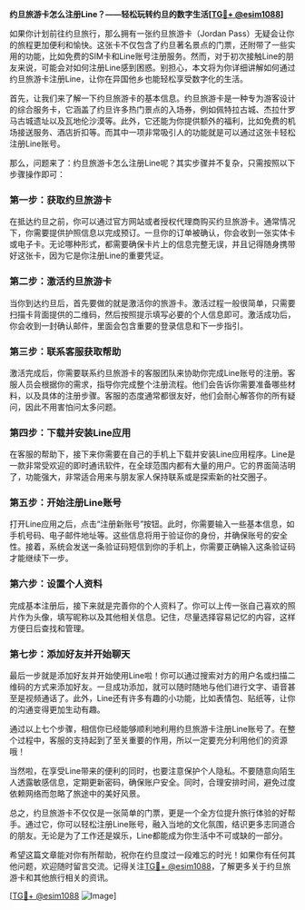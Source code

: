 **约旦旅游卡怎么注册Line？——轻松玩转约旦的数字生活[[TG💪+ @esim1088](https://t.me/s/esim1088)]**

如果你计划前往约旦旅行，那么拥有一张约旦旅游卡（Jordan Pass）无疑会让你的旅程更加便利和愉快。这张卡不仅包含了约旦著名景点的门票，还附带了一些实用的功能，比如免费的SIM卡和Line账号注册服务。然而，对于初次接触Line的朋友来说，可能会对如何注册Line感到困惑。别担心，本文将为你详细讲解如何通过约旦旅游卡注册Line，让你在异国他乡也能轻松享受数字化的生活。

首先，让我们来了解一下约旦旅游卡的基本信息。约旦旅游卡是一种专为游客设计的综合服务卡，它涵盖了约旦许多热门景点的入场券，例如佩特拉古城、杰拉什罗马古城遗址以及瓦地伦沙漠等。此外，它还能为你提供额外的福利，比如免费的机场接送服务、酒店折扣等。而其中一项非常吸引人的功能就是可以通过这张卡轻松注册Line账号。

那么，问题来了：约旦旅游卡怎么注册Line呢？其实步骤并不复杂，只需按照以下步骤操作即可：

### 第一步：获取约旦旅游卡

在抵达约旦之前，你可以通过官方网站或者授权代理商购买约旦旅游卡。通常情况下，你需要提供护照信息以完成预订。一旦你的订单被确认，你会收到一张实体卡或电子卡。无论哪种形式，都需要确保卡片上的信息完整无误，并且记得随身携带好这张卡，因为它是你注册Line的重要凭证。

### 第二步：激活约旦旅游卡

当你到达约旦后，首先要做的就是激活你的旅游卡。激活过程一般很简单，只需要扫描卡背面提供的二维码，然后按照提示填写必要的个人信息即可。激活成功后，你会收到一封确认邮件，里面会包含重要的登录信息和下一步指引。

### 第三步：联系客服获取帮助

激活完成后，你需要联系约旦旅游卡的客服团队来协助你完成Line账号的注册。客服人员会根据你的需求，指导你完成整个注册流程。他们会告诉你需要准备哪些材料，以及具体的注册步骤。客服的态度通常都很友好，他们会耐心解答你的所有疑问，因此不用害怕问太多问题。

### 第四步：下载并安装Line应用

在客服的帮助下，接下来你需要在自己的手机上下载并安装Line应用程序。Line是一款非常受欢迎的即时通讯软件，在全球范围内都有大量的用户。它的界面简洁明了，功能强大，非常适合用来与朋友家人保持联系或是探索新的社交圈子。

### 第五步：开始注册Line账号

打开Line应用之后，点击“注册新账号”按钮。此时，你需要输入一些基本信息，如手机号码、电子邮件地址等。这些信息将用于验证你的身份，并确保账号的安全性。接着，系统会发送一条验证码短信到你的手机上，你需要正确输入这条验证码才能继续下一步。

### 第六步：设置个人资料

完成基本注册后，接下来就是完善你的个人资料了。你可以上传一张自己喜欢的照片作为头像，填写昵称以及其他相关信息。记住，尽量选择容易记忆的内容，这样方便日后查找和管理。

### 第七步：添加好友并开始聊天

最后一步就是添加好友并开始使用Line啦！你可以通过搜索对方的用户名或扫描二维码的方式来添加好友。一旦成功添加，就可以随时随地与他们进行文字、语音甚至是视频通话了。此外，Line还有许多有趣的小功能，比如表情包、贴纸等，让你的沟通变得更加生动有趣。

通过以上七个步骤，相信你已经能够顺利地利用约旦旅游卡注册Line账号了。在整个过程中，客服的支持起到了至关重要的作用，所以一定要充分利用他们的资源哦！

当然啦，在享受Line带来的便利的同时，也要注意保护个人隐私。不要随意向陌生人透露敏感信息，定期更新密码，确保账户安全。同时，合理安排时间，避免过度依赖网络而忽略了旅途中的美好风景。

总之，约旦旅游卡不仅仅是一张简单的门票，更是一个全方位提升旅行体验的好帮手。通过它，你可以轻松注册Line账号，融入当地的文化氛围，结识更多志同道合的朋友。无论是为了工作还是娱乐，Line都能成为你生活中不可或缺的一部分。

希望这篇文章能对你有所帮助，祝你在约旦度过一段难忘的时光！如果你有任何其他问题，欢迎随时留言交流。记得关注[TG💪+ @esim1088](https://t.me/s/esim1088)，了解更多关于约旦旅游卡和其他旅行相关的资讯。

[[TG💪+ @esim1088](https://t.me/s/esim1088) ![Image](https://i.postimg.cc/4NQfJmqS/Snipaste-2025-05-13-00-14-12.png)]